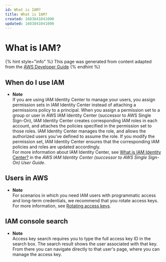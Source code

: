 ```yaml
---
id: What is IAM?
title: What is IAM?
created: 1683841041000
updated: 1683841041000
---
```

# What is IAM?

{% hint style="info" %}
This page was generated from content adapted from the [AWS Developer Guide](https://github.com/awsdocs/iam-user-guide.git)
{% endhint %}

## When do I use IAM

- **Note**  
If you are using IAM Identity Center to manage your users, you assign permission sets in IAM Identity Center instead of attaching a permissions policy to a principal\. When you assign a permission set to a group or user in AWS IAM Identity Center \(successor to AWS Single Sign\-On\), IAM Identity Center creates corresponding IAM roles in each account, and attaches the policies specified in the permission set to those roles\. IAM Identity Center manages the role, and allows the authorized users you’ve defined to assume the role\. If you modify the permission set, IAM Identity Center ensures that the corresponding IAM policies and roles are updated accordingly\.  
For more information about IAM Identity Center, see [What is IAM Identity Center?](https://docs.aws.amazon.com/singlesignon/latest/userguide/what-is.html) in the *AWS IAM Identity Center \(successor to AWS Single Sign\-On\) User Guide*\.


## Users in AWS

- **Note**  
For scenarios in which you need IAM users with programmatic access and long\-term credentials, we recommend that you rotate access keys\. For more information, see [Rotating access keys](id_credentials_access-keys.md#Using_RotateAccessKey)\.


## IAM console search

- **Note**  
Access key search requires you to type the full access key ID in the search box\. The search result shows the user associated with that key\. From there you can navigate directly to that user's page, where you can manage the access key\.

